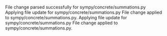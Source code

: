 File change parsed successfully for sympy/concrete/summations.py
Applying file update for sympy/concrete/summations.py
File change applied to sympy/concrete/summations.py.
Applying file update for sympy/concrete/summations.py
File change applied to sympy/concrete/summations.py.
